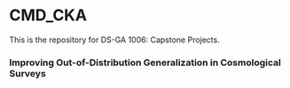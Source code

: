 # CMD_CKA
This is the repository for DS-GA 1006: Capstone Projects.

### Improving Out-of-Distribution Generalization in Cosmological Surveys
